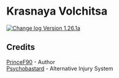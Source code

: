 # Krasnaya Volchitsa
[![Change log Version 1.26.1a](https://img.shields.io/badge/Version-1.26.1a-white?style=plastic&logo=github&labelColor=black&color=teal)](ChangeLog.md)

## Credits
[PrinceF90](https://github.com/NikolaiF90) - Author  
[Psychobastard](https://forums.bohemia.net/profile/762318-psychobastard/) - Alternative Injury System  